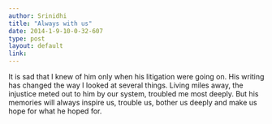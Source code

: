 ```yaml
---
author: Srinidhi
title: "Always with us"
date: 2014-1-9-10-0-32-607
type: post
layout: default
link: 
---
```

It is sad that I knew of him only when his litigation were going on. His writing has changed the way I looked at several things. Living miles away, the injustice meted out to him by our system, troubled me most deeply. But his memories will always inspire us, trouble us, bother us deeply and make us hope for what he hoped for. 